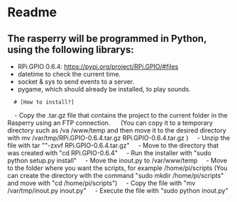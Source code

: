 # Readme
## The rasperry will be programmed in Python, using the following librarys:

  - RPi.GPIO 0.6.4: https://pypi.org/project/RPi.GPIO/#files
  - datetime to check the current time.
  - socket & sys to send events to a server.
  - pygame, which should already be installed, to play sounds.


  ```
  # [How to install?]
  ```
    - Copy the .tar.gz file that contains the project to the current folder in the Rasperry using an FTP connection.
      (You can copy it to a temporary directory such as /va /www/temp and then move it to the desired directory with mv /var/tmp/RPi.GPIO-0.6.4.tar.gz RPi.GPIO-0.6.4.tar.gz )
    - Unzip the file with tar ""-zxvf RPi.GPIO-0.6.4.tar.gz"
    - Move to the directory that was created with "cd RPi.GPIO-0.6.4"
    - Run the installer with "sudo python setup.py install"
    - Move the inout.py to /var/www/temp
    - Move to the folder where you want the scripts, for example /home/pi/scripts (You can create the directory with the command "sudo mkdir /home/pi/scripts" and move with
      "cd /home/pi/scripts")
    - Copy the file with "mv /var/tmp/inout.py inout.py"
    - Execute the file with "sudo python inout.py"
